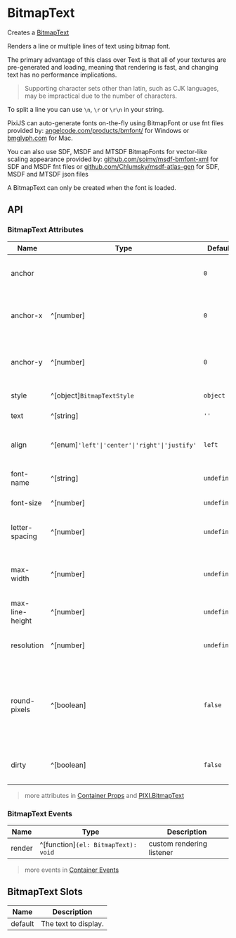 # BitmapText

Creates a [BitmapText](https://pixijs.download/release/docs/PIXI.BitmapText.html)

Renders a line or multiple lines of text using bitmap font.

The primary advantage of this class over Text is that all of your textures are pre-generated and loading, meaning that rendering is fast, and changing text has no performance implications.

> Supporting character sets other than latin, such as CJK languages, may be impractical due to the number of characters.

To split a line you can use `\n`, `\r` or `\r\n` in your string.

PixiJS can auto-generate fonts on-the-fly using BitmapFont or use fnt files provided by: [angelcode.com/products/bmfont/](http://www.angelcode.com/products/bmfont/) for Windows or [bmglyph.com](http://www.bmglyph.com/) for Mac.

You can also use SDF, MSDF and MTSDF BitmapFonts for vector-like scaling appearance provided by: [github.com/soimy/msdf-bmfont-xml](https://github.com/soimy/msdf-bmfont-xml) for SDF and MSDF fnt files or [github.com/Chlumsky/msdf-atlas-gen](https://github.com/Chlumsky/msdf-atlas-gen) for SDF, MSDF and MTSDF json files

A BitmapText can only be created when the font is loaded.

<demo src="./demo/basic.vue" width="440" />

## API

### BitmapText Attributes

| Name | Type | Default | Description |
| ---- | ---- | ---- | ---- |
| anchor | <api-point /> | `0` | The anchor sets the origin point of the text. |
| anchor-x | ^[number] | `0` | The x anchor sets the origin point of the text. |
| anchor-y | ^[number] | `0` | The y anchor sets the origin point of the text. |
| style | ^[object]`BitmapTextStyle` | `object` | The style parameters. |
| text | ^[string] | `''` | The text to display. |
| align | ^[enum]`'left'\|'center'\|'right'\|'justify'` | `left` | The alignment of the BitmapText. |
| font-name | ^[string] | `undefined` | The name of the font to use. |
| font-size | ^[number] | `undefined` | The size of the font. |
| letter-spacing | ^[number] | `undefined` | The amount of spacing between letters. |
| max-width | ^[number] | `undefined` | The maximum width of the text before it wraps. |
| max-line-height | ^[number] | `undefined` | The maximum line height. |
| resolution | ^[number] | `undefined` | The resolution of the BitmapText. |
| round-pixels | ^[boolean] | `false` | If true PixiJS will Math.floor() x/y values when rendering, stopping pixel interpolation. |
| dirty | ^[boolean] | `false` | Whether or not the text has changed. |

> more attributes in [Container Props](/guide/elements/container/#container-props) and [PIXI.BitmapText](https://pixijs.download/release/docs/PIXI.BitmapText.html)

### BitmapText Events

| Name | Type | Description |
| ---- | ---- | ---- |
| render | ^[function]`(el: BitmapText): void` | custom rendering listener |

> more events in [Container Events](/guide/elements/container/#container-events)

## BitmapText Slots

| Name | Description |
| ---- | ---- |
| default | The text to display. |